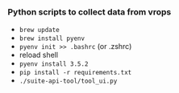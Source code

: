 ### Python scripts to collect data from vrops
 - `brew update`
 - `brew install pyenv`
 - `pyenv init >> .bashrc` (or .zshrc)
 - reload shell
 - `pyenv install 3.5.2`
 - `pip install -r requirements.txt`
 - `./suite-api-tool/tool_ui.py`
